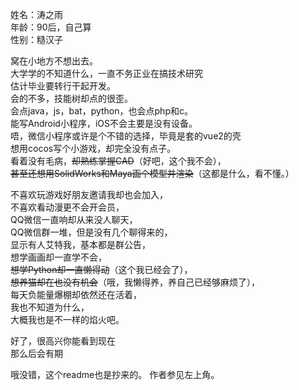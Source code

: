 姓名：涛之雨<br/>
年龄：90后，自己算<br/>
性别：糙汉子<br/>

窝在小地方不想出去。<br/>
大学学的不知道什么，一直不务正业在搞技术研究<br/>
估计毕业要转行干起开发。<br/>
会的不多，技能树却点的很歪。<br/>
会点java，js，bat，python，也会点php和c。<br/>
能写Android小程序，iOS不会主要是没有设备。<br/>
唔，微信小程序或许是个不错的选择，毕竟是套的vue2的壳<br/>
想用cocos写个小游戏，却完全没有点子。<br/>
看着没有毛病，~~却熟练掌握CAD~~（好吧，这个我不会），<br/>
~~甚至还想用SolidWorks和Maya画个模型并渲染~~（这都是什么，看不懂。）<br/>

不喜欢玩游戏好朋友邀请我却也会加入，<br/>
不喜欢看动漫更不会开会员，<br/>
QQ微信一直响却从来没人聊天，<br/>
QQ微信群一堆，但是没有几个聊得来的，<br/>
显示有人艾特我，基本都是群公告，<br/>
想学画画却一直学不会，<br/>
~~想学Python却一直懒得动~~（这个我已经会了），<br/>
~~想养猫却在也没有机会~~（哦，我懒得养，养自己已经够麻烦了），<br/>
每天负能量爆棚却依然还在活着，<br/>
我也不知道为什么，<br/>
大概我也是不一样的焰火吧。<br/>

好了，很高兴你能看到现在<br/>
那么后会有期<br/>

哦没错，这个readme也是抄来的。
作者参见左上角。